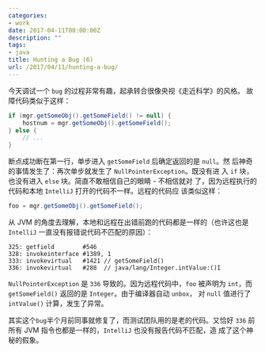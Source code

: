 ```yaml
---
categories:
- work
date: 2017-04-11T00:00:00Z
description: ""
tags:
- java
title: Hunting a Bug (6)
url: /2017/04/11/hunting-a-bug/
---
```



今天调试一个 `bug` 的过程非常有趣，起承转合很像央视《走近科学》的风格。
故障代码类似于这样：

```java
if (mgr.getSomeObj().getSomeField() != null) {
    hostnum = mgr.getSomeObj().getSomeField();
} else {
    // ...
}
```

断点成功断在第一行，单步进入 `getSomeField` 后确定返回的是 `null`。然
后神奇的事情发生了：再次单步就发生了 `NullPointerException`。既没有进
入 `if` 块，也没有进入 `else` 块。简直不敢相信自己的眼睛 - 不相信就对
了，因为远程执行的代码和本地 `IntelliJ` 打开的代码不一样。远程的代码应
该类似这样：

```java
foo = mgr.getSomeObj().getSomeField();
```

从 JVM 的角度去理解，本地和远程在出错前跑的代码都是一样的（也许这也是
`IntelliJ` 一直没有报错说代码不匹配的原因）：

```
325: getfield        #546
328: invokeinterface #1389, 1
333: invokevirtual   #1421 // getSomeField()
336: invokevirtual   #288  // java/lang/Integer.intValue:()I
```

`NullPointerException` 是 `336` 导致的。因为远程代码中，`foo` 被声明为
`int`，而 `getSomeField()` 返回的是 `Integer`。由于编译器自动 `unbox`，
对 `null` 值进行了 `intValue()` 计算，发生了异常。

其实这个`bug`半个月前同事就修复了，而测试团队用的是老的代码。又恰好
`336` 前所有 JVM 指令也都是一样的，`IntelliJ` 也没有报告代码不匹配，造
成了这个神秘的假象。
